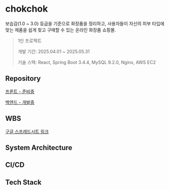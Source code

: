 # chokchok
보습감(1.0 ~ 3.0) 등급을 기준으로 화장품을 정리하고, 사용자들이 자신의 피부 타입에 맞는 제품을 쉽게 찾고 구매할 수 있는 온라인 화장품 쇼핑몰.
> 1인 프로젝트
> 
> 개발 기간: 2025.04.01 ~ 2025.05.31
>
> 기술 스택: React, Spring Boot 3.4.4, MySQL 9.2.0, Nginx, AWS EC2
>

## Repository
[프론트 - 준비중]()

[백엔드 - 개발중](https://github.com/Joo-v7/chokchok-backend)

## WBS
[구글 스프레드시트 링크](https://docs.google.com/spreadsheets/d/15tp6md72q8NURvAgSezNRi1rH6H4bjVt4OmPx1WsYUg/edit?usp=sharing)


## System Architecture

## CI/CD

## Tech Stack

